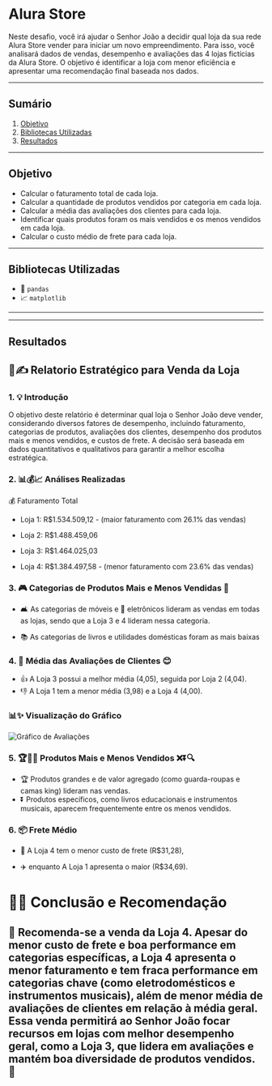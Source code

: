 # Alura Store

Neste desafio, você irá ajudar o Senhor João a decidir qual loja da sua rede Alura Store vender para iniciar um novo 
empreendimento. Para isso, você analisará dados de vendas, desempenho e avaliações das 4 lojas fictícias da Alura Store.
O objetivo é identificar a loja com menor eficiência e apresentar uma recomendação final baseada nos dados.

---

## Sumário
1. [Objetivo](#objetivo)
2. [Bibliotecas Utilizadas](#bibliotecas-utilizadas)
3. [Resultados](#resultados)

---
##  Objetivo  

- Calcular o faturamento total de cada loja.
- Calcular a quantidade de produtos vendidos por categoria em cada loja.
- Calcular a média das avaliações dos clientes para cada loja.
- Identificar quais produtos foram os mais vendidos e os menos vendidos em cada loja.
- Calcular o custo médio de frete para cada loja.

---
## Bibliotecas Utilizadas
- 🐼 `pandas`
- 📈 `matplotlib`

---
<!--
## Metodologia
Explique de forma breve os passos realizados no projeto, como:
1. Coleta dos dados
2. Limpeza e tratamento dos dados
3. Análises exploratórias
4. Modelagem preditiva (se aplicável)
5. Visualização e interpretação dos resultados
-->

---

## Resultados

## 📖✍️ Relatorio Estratégico para Venda da Loja
### 1. 💡 Introdução

O objetivo deste relatório é determinar qual loja o Senhor João deve vender, considerando diversos fatores de desempenho, incluindo faturamento, categorias de produtos, avaliações dos clientes, desempenho dos produtos mais e menos vendidos, e custos de frete. A decisão será baseada em dados quantitativos e qualitativos para garantir a melhor escolha estratégica.

### 2. 📊💰📈  Análises Realizadas

💰 Faturamento Total

*	Loja 1: R$1.534.509,12 - (maior faturamento com 26.1% das vendas)

*	Loja 2: R$1.488.459,06

*	Loja 3: R$1.464.025,03

*	Loja 4: R$1.384.497,58 - (menor faturamento com 23.6% das vendas)

### 3. 🎮 Categorias de Produtos Mais e Menos Vendidas 🏀

*	🛋️ As categorias de móveis e 📱 eletrônicos lideram as vendas em todas as lojas, sendo que a Loja 3 e 4 lideram nessa categoria.

* 📚 As categorias de livros e utilidades domésticas foram as mais baixas 


### 4. 🌟	Média das Avaliações de Clientes 😊

* 👍 A	Loja 3 possui a melhor média (4,05), seguida por Loja 2 (4,04).
* 👎 A	Loja 1 tem a menor média (3,98) e a Loja 4 (4,00).
  
### 📊✨ Visualização do Gráfico
![Gráfico de Avaliações](link_para_a_imagem_do_grafico)


### 5.	🏆🎯🔥 Produtos Mais e Menos Vendidos ❌⏬🔍

*	🏆 Produtos grandes e de valor agregado (como guarda-roupas e camas king) lideram nas vendas.
* ⏬	Produtos específicos, como livros educacionais e instrumentos musicais, aparecem frequentemente entre os menos vendidos.

### 6. 📦	Frete Médio

* 🚚 A	Loja 4 tem o menor custo de frete (R$31,28),

* ✈️ enquanto A Loja 1 apresenta o maior (R$34,69).

# 🚀✨ Conclusão e Recomendação

📌 Recomenda-se a venda da Loja 4. Apesar do menor custo de frete e boa performance em categorias específicas, a Loja 4 apresenta o menor faturamento e tem fraca performance em categorias chave (como eletrodomésticos e instrumentos musicais), além de menor média de avaliações de clientes em relação à média geral.
Essa venda permitirá ao Senhor João focar recursos em lojas com melhor desempenho geral, como a Loja 3, que lidera em avaliações e mantém boa diversidade de produtos vendidos.
🤝
---

